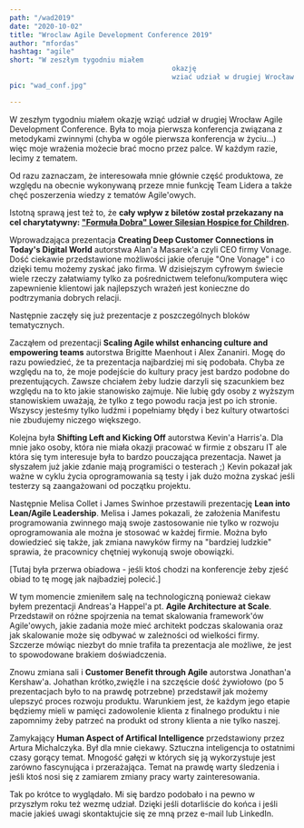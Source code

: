 ```yaml
--- 
path: "/wad2019"
date: "2020-10-02"
title: "Wroclaw Agile Development Conference 2019"
author: "mfordas"
hashtag: "agile"
short: "W zeszłym tygodniu miałem
                                        okazję
                                        wziać udział w drugiej Wrocław Agile Development Conference..."
pic: "wad_conf.jpg"

---
```


  <div>
                            <p class="w3-left w3-justify" style="width:100%;">W zeszłym tygodniu miałem okazję wziąć
                                udział w drugiej Wrocław Agile Development Conference.
                                Była to moja pierwsza konferencja związana z metodykami zwinnymi (chyba w ogóle
                                pierwsza konferencja w życiu...) więc moje wrażenia możecie brać mocno przez palce.
                                W każdym
                                razie, lecimy z tematem.
                            </p>
                            <p class="w3-left w3-justify" style="width:100%;">
                                Od razu zaznaczam, że interesowała mnie głównie część produktowa, ze względu na
                                obecnie wykonywaną przeze mnie funkcję Team Lidera a także chęć poszerzenia wiedzy z
                                tematów Agile'owych.
                            </p>
                            <p class="w3-left w3-justify" style="width:100%;">Istotną sprawą jest też to, że <b>cały
                                    wpływ z biletów
                                    został przekazany na cel charytatywny: <a href="https://formuladobra.pl/">"Formuła
                                        Dobra" Lower Silesian Hospice for
                                        Children</a>.</b></p>
                            <p class="w3-left w3-justify" style="width:100%;">
                                Wprowadzająca prezentacja <b>Creating Deep Customer Connections in Today's Digital
                                    World</b> autorstwa Alan'a Masarek'a
                                czyli CEO firmy Vonage. Dość ciekawie przedstawione możliwości jakie oferuje "One
                                Vonage" i co dzięki temu możemy zyskać jako firma.
                                W dzisiejszym cyfrowym świecie wiele rzeczy załatwiamy tylko za pośrednictwem
                                telefonu/komputera więc zapewnienie klientowi jak najlepszych wrażeń
                                jest konieczne do podtrzymania dobrych relacji.
                            </p>
                            <p class="w3-left w3-justify" style="width:100%;">
                                Następnie zaczęły się już prezentacje z poszczególnych bloków tematycznych.
                            </p>
                            <p class="w3-left w3-justify" style="width:100%;">
                                Zacząłem od prezentacji <b>Scaling Agile whilst enhancing culture and empowering
                                    teams</b> autorstwa Brigitte Maenhout i Alex Zananiri.
                                Mogę do razu powiedzieć, że ta prezentacja najbardziej mi się podobała. Chyba ze
                                względu na to, że moje podejście do kultury pracy jest
                                bardzo podobne do prezentujących. Zawsze chciałem żeby ludzie darzyli się szacunkiem
                                bez względu na to kto jakie stanowisko zajmuje. Nie lubię
                                gdy osoby z wyższym stanowiskiem uważają, że tylko z tego powodu racja jest po ich
                                stronie. Wszyscy jesteśmy tylko ludźmi i popełniamy błędy i bez
                                kultury otwartości nie zbudujemy niczego większego.
                            </p>
                            <p class="w3-left w3-justify" style="width:100%;">
                                Kolejna była <b>Shifting Left and Kicking Off</b> autorstwa Kevin'a Harris'a.
                                Dla mnie jako osoby, która nie miała okazji pracować w firmie z obszaru IT ale która
                                się tym interesuje była to bardzo pouczająca prezentacja.
                                Nawet ja słyszałem już jakie zdanie mają programiści o testerach ;) Kevin pokazał
                                jak ważne w cyklu życia oprogramowania są testy i jak dużo można zyskać
                                jeśli testerzy są zaangażowani od początku projektu.
                            </p>
                            <p class="w3-left w3-justify" style="width:100%;">
                                Następnie Melisa Collet i James Swinhoe przestawili prezentację <b>Lean into
                                    Lean/Agile Leadership</b>.
                                Melisa i James pokazali, że założenia Manifestu programowania zwinnego mają swoje
                                zastosowanie nie tylko w rozwoju oprogramowania ale można je stosować w każdej
                                firmie. Można było dowiedzieć się także, jak zmiana nawyków firmy na "bardziej
                                ludzkie" sprawia, że pracownicy chętniej wykonują swoje obowiązki.
                            </p>
                            <p class="w3-left w3-justify" style="width:100%;">
                                [Tutaj była przerwa obiadowa - jeśli ktoś chodzi na konferencje żeby zjeść obiad to
                                tę mogę jak najbadziej polecić.]
                            </p>
                            <p class="w3-left w3-justify" style="width:100%;">
                                W tym momencie zmieniłem salę na technologiczną ponieważ ciekaw byłem prezentacji
                                Andreas'a Happel'a pt. <b>Agile Architecture at Scale</b>.
                                Przedstawił on różne spojrzenia na temat skalowania framework'ów Agile'owych, jakie
                                zadania może mieć architekt podczas skalowania oraz jak skalowanie może się
                                odbywać w zależności od wielkości firmy. Szczerze mówiąc niezbyt do mnie trafiła ta
                                prezentacja ale możliwe, że jest to spowodowane brakiem doświadczenia.
                            </p>
                            <p class="w3-left w3-justify" style="width:100%;">
                                Znowu zmiana sali i <b>Customer Benefit through Agile</b> autorstwa Jonathan'a
                                Kershaw'a.
                                Johathan krótko,zwięźle i na szczęście dość żywiołowo (po 5 prezentacjach było to na
                                prawdę potrzebne) przedstawił jak możemy ulepszyć proces rozwoju
                                produktu. Warunkiem jest, że każdym jego etapie będziemy mieli w pamięci zadowolenie
                                klienta z finalnego produktu i nie zapomnimy żeby patrzeć na produkt
                                od strony klienta a nie tylko naszej.
                            </p>
                            <p class="w3-left w3-justify" style="width:100%;">
                                Zamykający <b>Human Aspect of Artifical Intelligence</b> przedstawiony przez Artura
                                Michalczyka.
                                Był dla mnie ciekawy. Sztuczna inteligencja to ostatnimi czasy gorący temat. Mnogość
                                gałęzi w których się ją wykorzystuje jest zarówno fascynująca
                                i przerażająca. Temat na prawdę warty śledzenia i jeśli ktoś nosi się z zamiarem
                                zmiany pracy warty zainteresowania.
                            </p>
                            <p class="w3-left w3-justify" style="width:100%;">
                                Tak po krótce to wyglądało. Mi się bardzo podobało i na pewno w przyszłym roku też
                                wezmę udział. Dzięki jeśli dotarliście do końca i jeśli macie jakieś uwagi
                                skontaktujcie się
                                ze mną przez e-mail lub LinkedIn.
                            </p>
                        </div>
                           